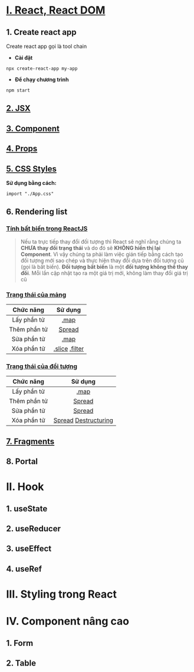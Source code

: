 # [I. React, React DOM](https://github.com/CUNGVANTHANG/Front-end/tree/master/ReactJS%20Theory#1-jsx)
## 1. Create react app

Create react app gọi là tool chain

- **Cài đặt**

```
npx create-react-app my-app
```

- **Để chạy chương trình**

```
npm start
```

## [2. JSX](https://github.com/CUNGVANTHANG/Front-end/blob/master/ReactJS%20Theory/README.md#1-jsx)

## [3. Component](https://github.com/CUNGVANTHANG/Front-end/blob/master/ReactJS%20Theory/README.md#2-component)

## [4. Props](https://github.com/CUNGVANTHANG/Front-end/blob/master/ReactJS%20Theory/README.md#3-props)

## [5. CSS Styles](https://github.com/CUNGVANTHANG/Front-end/tree/master/HTML%2C%20CSS%20Theory#b-css)

**Sử dụng bằng cách:**

```
import "./App.css"
```

## 6. Rendering list

### [Tính bất biến trong ReactJS](https://github.com/CUNGVANTHANG/Front-end/tree/master/HTML%2C%20CSS%20Theory#b-css)

> Nếu ta trực tiếp thay đổi đối tượng thì React sẽ nghĩ rằng chúng ta **CHƯA thay đổi trạng thái** và do đó sẽ **KHÔNG hiển thị lại Component**. Vì vậy chúng ta phải làm việc gián tiếp bằng cách tạo đối tượng mới sao chép và thực hiện thay đổi dựa trên đối tượng cũ (gọi là bất biến). **Đối tượng bất biến** là một **đối tượng không thể thay đổi**. Mỗi lần cập nhật tạo ra một giá trị mới, không làm thay đổi giá trị cũ

### [Trạng thái của mảng](https://github.com/CUNGVANTHANG/Front-end/tree/master/HTML%2C%20CSS%20Theory#b-css)

| Chức năng | Sử dụng |
| :--: | :--: |
| Lấy phần tử | [.map](https://github.com/CUNGVANTHANG/Front-end/tree/master/Javascript%20Theory#6-l%C3%A0m-vi%E1%BB%87c-v%E1%BB%9Bi-m%E1%BA%A3ng) |
| Thêm phần tử | [Spread](https://github.com/CUNGVANTHANG/Front-end/tree/master/ReactJS%20Theory#4-spread-operator) |
| Sửa phần tử | [.map](https://github.com/CUNGVANTHANG/Front-end/tree/master/Javascript%20Theory#6-l%C3%A0m-vi%E1%BB%87c-v%E1%BB%9Bi-m%E1%BA%A3ng) |
| Xóa phần tử | [.slice](https://github.com/CUNGVANTHANG/Front-end/tree/master/Javascript%20Theory#6-l%C3%A0m-vi%E1%BB%87c-v%E1%BB%9Bi-m%E1%BA%A3ng) [.filter](https://github.com/CUNGVANTHANG/Front-end/tree/master/Javascript%20Theory#6-l%C3%A0m-vi%E1%BB%87c-v%E1%BB%9Bi-m%E1%BA%A3ng) |

### [Trạng thái của đổi tượng](https://github.com/CUNGVANTHANG/Front-end/tree/master/HTML%2C%20CSS%20Theory#b-css)

| Chức năng | Sử dụng |
| :--: | :--: |
| Lấy phần tử | [.map](https://github.com/CUNGVANTHANG/Front-end/tree/master/Javascript%20Theory#6-l%C3%A0m-vi%E1%BB%87c-v%E1%BB%9Bi-m%E1%BA%A3ng) |
| Thêm phần tử | [Spread](https://github.com/CUNGVANTHANG/Front-end/tree/master/ReactJS%20Theory#4-spread-operator) |
| Sửa phần tử | [Spread](https://github.com/CUNGVANTHANG/Front-end/tree/master/ReactJS%20Theory#4-spread-operator) |
| Xóa phần tử | [Spread](https://github.com/CUNGVANTHANG/Front-end/tree/master/ReactJS%20Theory#4-spread-operator) [Destructuring](https://github.com/CUNGVANTHANG/Front-end/tree/master/ReactJS%20Theory#3-destructuring-rest) |

## [7. Fragments](https://github.com/CUNGVANTHANG/Front-end/tree/master/ReactJS%20Theory#1-jsx)

## 8. Portal

# II. Hook
## 1. useState

## 2. useReducer

## 3. useEffect

## 4. useRef

# III. Styling trong React

# IV. Component nâng cao
## 1. Form

## 2. Table

